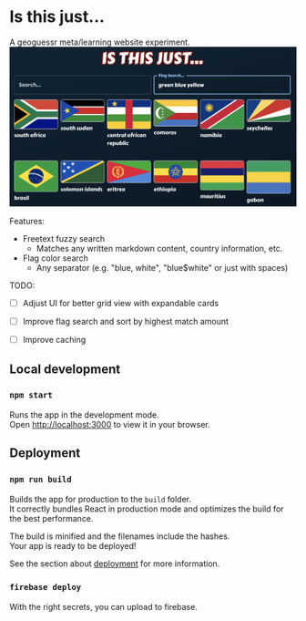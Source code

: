 # Is this just...
A geoguessr meta/learning website experiment.
![alt="flag search"](flag_search.png)

Features:
- Freetext fuzzy search
  - Matches any written markdown content, country information, etc.
- Flag color search
  - Any separator (e.g. "blue, white", "blue$white" or just with spaces)
  
TODO:
- [ ] Adjust UI for better grid view with expandable cards
- [ ] Improve flag search and sort by highest match amount
- [ ] Improve caching




## Local development
### `npm start`
Runs the app in the development mode.\
Open [http://localhost:3000](http://localhost:3000) to view it in your browser.

## Deployment
### `npm run build`
Builds the app for production to the `build` folder.\
It correctly bundles React in production mode and optimizes the build for the best performance.

The build is minified and the filenames include the hashes.\
Your app is ready to be deployed!

See the section about [deployment](https://facebook.github.io/create-react-app/docs/deployment) for more information.
### `firebase deploy`
With the right secrets, you can upload to firebase.